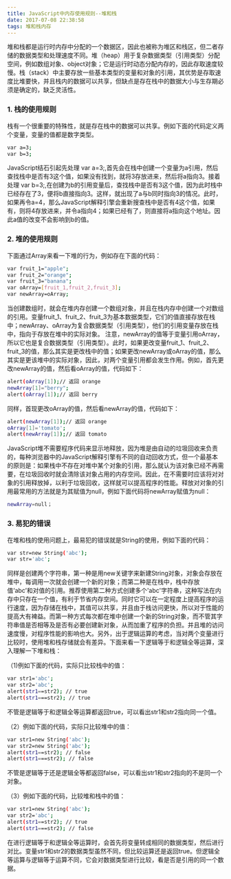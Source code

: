 ```yaml
---
title: JavaScript中内存使用规则--堆和栈
date: 2017-07-08 22:38:58
tags: 堆和栈内存
---
```

 堆和栈都是运行时内存中分配的一个数据区，因此也被称为堆区和栈区，但二者存储的数据类型和处理速度不同。堆（heap）用于复杂数据类型（引用类型）分配空间，例如数组对象、object对象；它是运行时动态分配内存的，因此存取速度较慢。栈（stack）中主要存放一些基本类型的变量和对象的引用，其优势是存取速度比堆要快，并且栈内的数据可以共享，但缺点是存在栈中的数据大小与生存期必须是确定的，缺乏灵活性。
### 1. 栈的使用规则
栈有一个很重要的特殊性，就是存在栈中的数据可以共享。例如下面的代码定义两个变量，变量的值都是数字类型。
``` bash
var a=3;
var b=3;
```
JavaScript结石引起先处理 var a=3;,首先会在栈中创建一个变量为a引用，然后查找栈中是否有3这个值，如果没有找到，就将3存放进来，然后将a指向3。接着处理 var b=3;,在创建为b的引用变量后，查找栈中是否有3这个值，因为此时栈中已经存在了3，便将b直接指向3。这样，就出现了a与b同时指向3的情况。此时，如果再令a=4，那么JavaScript解释引擎会重新搜查栈中是否有4这个值，如果有，则将4存放进来，并令a指向4；如果已经有了，则直接将a指向这个地址。因此a值的改变不会影响到b的值。
### 2. 堆的使用规则
下面通过Array来看一下堆的行为，例如存在下面的代码：
``` bash
var fruit_1="apple";
var fruit_2="orange";
var fruit_3="banana";
var oArray=[fruit_1,fruit_2,fruit_3];
var newArray=oArray;
```
当创建数组时，就会在堆内存创建一个数组对象，并且在栈内存中创建一个对数组的引用。变量fruit_1、fruit_2、fruit_3为基本数据类型，它们的值直接存放在栈中；newArray、oArray为复合数据类型（引用类型），他们的引用变量存放在栈中，指向于存放在堆中的实际对象。
注意，newArray的值等于变量引用oArray，所以它也是复合数据类型（引用类型）。此时，如果更改变量fruit_1、fruit_2、fruit_3的值，那么其实是更改栈中的值；如果更改newArray或oArray的值，那么其实是更该堆中的实际对象，因此，对两个变量引用都会发生作用。例如，首先更改newArray的值，然后看oArray的值，代码如下：
``` bash
alert(oArray[1]);// 返回 orange
newArray[1]="berry";
alert(oArray[1]);// 返回 berry
```
同样，首现更改oArray的值，然后看newArray的值，代码如下：
``` bash
alert(newArray[1]);// 返回 orange
oArray[1]='tomato';
alert(newArray[1]);// 返回 tomato
```
JavaScript堆不需要程序代码来显示地释放，因为堆是由自动的垃圾回收来负责的，每种浏览器中的JavaScript解释引擎有不同的自动回收方式，但一个最基本的原则是：如果栈中不存在对堆中某个对象的引用，那么就认为该对象已经不再需要，在垃圾回收时就会清除该对象占用的内存空间。因此，在不需要时应该将对对象的引用释放掉，以利于垃圾回收，这样就可以提高程序的性能。释放对对象的引用最常用的方法就是为其赋值为null，例如下面代码将newArray赋值为null：
```bash
newArray=null；
```
### 3. 易犯的错误
在堆和栈的使用问题上，最易犯的错误就是String的使用，例如下面的代码：
``` bash
var str=new String('abc');
var str='abc';
```
 同样是创建两个字符串，第一种是用new关键字来新建String对象，对象会存放在堆中，每调用一次就会创建一个新的对象；而第二种是在栈中，栈中存放值‘abc’和对值的引用。推荐使用第二种方式创建多个'abc'字符串，这种写法在内存中只存在一个值，有利于节省内存空间。同时它可以在一定程度上提高程序的运行速度，因为存储在栈中，其值可以共享，并且由于栈访问更快，所以对于性能的提高大有裨益。而第一种方式每次都在堆中创建一个新的String对象，而不管其字符串值是否相等及是否有必要创建新对象，从而加重了程序的负担。并且堆的访问速度慢，对程序性能的影响也大。另外，出于逻辑运算的考虑，当对两个变量进行比较时，使用堆和栈存储就会有差异。下面来看一下逻辑等于和逻辑全等运算，深入理解一下堆和栈：

（1)例如下面的代码，实际只比较栈中的值：
``` bash
var str1='abc';
var str2='abc';
alert(str1==str2); // true
alert(str1===str2); // true
```
不管是逻辑等于和逻辑全等运算都返回true，可以看出str1和str2指向同一个值。

（2）例如下面的代码，实际只比较堆中的值：
``` bash
var str1=new String('abc');
var str2=new String('abc');
alert(str1==str2); // false
alert(str1===str2); // false
```
不管是逻辑等于还是逻辑全等都返回false，可以看出str1和str2指向的不是同一个对象。

（3）例如下面的代码，比较堆和栈中的值：
``` bash
var str1=new String('abc');
var str2='abc';
alert(str1==str2); // true
alert(str1===str2); // false
```
在进行逻辑等于和逻辑全等运算时，会首先将变量转成相同的数据类型，然后进行对比。变量str1和str2的数据类型虽然不同，但比较运算还是返回true。但逻辑全等运算与逻辑等于运算不同，它会对数据类型进行比较，看是否是引用的同一个数据。